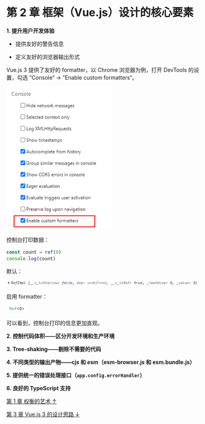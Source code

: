 # 第 2 章 框架（Vue.js）设计的核心要素

**1. 提升用户开发体验**

- 提供友好的警告信息

- 定义友好的浏览器输出形式

Vue.js 3 提供了友好的 formatter，以 Chrome 浏览器为例，打开 DevTools 的设置，勾选 ”Console“ -> ”Enable custom formatters“。

![custom_formatter](./docs/images/custom_formatter.png)

控制台打印数据：

```js
const count = ref(0)
console.log(count)
```

默认：

![without_formatter](./docs/images/without_formatter.png)

启用 formatter：

![with_formatter](./docs/images/with_formatter.png)

可以看到，控制台打印的信息更加直观。

**2. 控制代码体积——区分开发环境和生产环境**

**3. Tree-shaking——剔除不需要的代码**

**4. 不同类型的输出产物——cjs 和 esm（esm-browser.js 和 esm.bundle.js）**

**5. 提供统一的错误处理接口（`app.config.errorHandler`）**

**6. 良好的 TypeScript 支持**

[第 1 章 权衡的艺术 ↑](./第1章%20权衡的艺术.md)

[第 3 章 Vue.js 3 的设计思路 ↓](./第3章%20Vue.js%203%20的设计思路.md)
